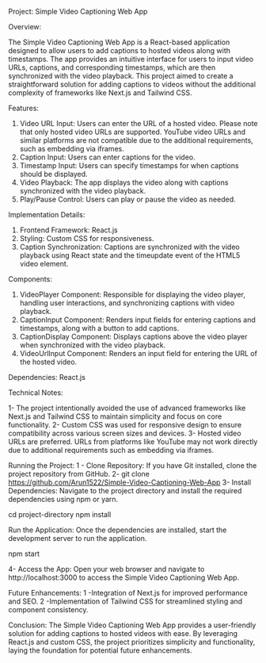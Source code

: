 Project: Simple Video Captioning Web App

Overview:

The Simple Video Captioning Web App is a React-based application designed to allow users to add captions to hosted videos along with timestamps. The app provides an intuitive interface for users to input video URLs, captions, and corresponding timestamps, which are then synchronized with the video playback. This project aimed to create a straightforward solution for adding captions to videos without the additional complexity of frameworks like Next.js and Tailwind CSS.

Features:

1. Video URL Input: Users can enter the URL of a hosted video. Please note that only hosted video URLs are supported. YouTube video URLs and similar platforms are not compatible due to the additional requirements, such as embedding via iframes.
2. Caption Input: Users can enter captions for the video.
3. Timestamp Input: Users can specify timestamps for when captions should be displayed.
4. Video Playback: The app displays the video along with captions synchronized with the video playback.
5. Play/Pause Control: Users can play or pause the video as needed.

Implementation Details:

1. Frontend Framework: React.js
2. Styling: Custom CSS for responsiveness.
3. Caption Synchronization: Captions are synchronized with the video playback using React state and the timeupdate event of the HTML5 video element.

Components:
1. VideoPlayer Component: Responsible for displaying the video player, handling user interactions, and synchronizing captions with video playback.
2. CaptionInput Component: Renders input fields for entering captions and timestamps, along with a button to add captions.
3. CaptionDisplay Component: Displays captions above the video player when synchronized with the video playback.
4. VideoUrlInput Component: Renders an input field for entering the URL of the hosted video.

Dependencies:
React.js

Technical Notes:

1- The project intentionally avoided the use of advanced frameworks like Next.js and Tailwind CSS to maintain simplicity and focus on core functionality.
2- Custom CSS was used for responsive design to ensure compatibility across various screen sizes and devices.
3- Hosted video URLs are preferred. URLs from platforms like YouTube may not work directly due to additional requirements such as embedding via iframes.

Running the Project:
1 - Clone Repository: If you have Git installed, clone the project repository from GitHub.
2- git clone https://github.com/Arun1522/Simple-Video-Captioning-Web-App
3- Install Dependencies: Navigate to the project directory and install the required dependencies using npm or yarn.

cd project-directory
npm install

Run the Application: Once the dependencies are installed, start the development server to run the application.

npm start

4- Access the App: Open your web browser and navigate to http://localhost:3000 to access the Simple Video Captioning Web App.

Future Enhancements:
1 -Integration of Next.js for improved performance and SEO.
2 -Implementation of Tailwind CSS for streamlined styling and component consistency.

Conclusion:
The Simple Video Captioning Web App provides a user-friendly solution for adding captions to hosted videos with ease. By leveraging React.js and custom CSS, the project prioritizes simplicity and functionality, laying the foundation for potential future enhancements.

